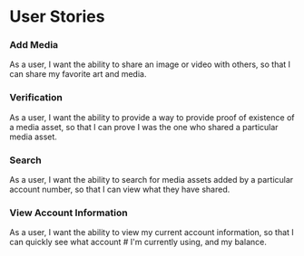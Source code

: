 # User Stories

### Add Media
As a user, I want the ability to share an image or video with others, so that I can share my favorite art and media.

### Verification
As a user, I want the ability to provide a way to provide proof of existence of a media asset, so that I can prove I was the one who shared a particular media asset.

### Search
As a user, I want the ability to search for media assets added by a particular account number, so that I can view what they have shared.

### View Account Information
As a user, I want the ability to view my current account information, so that I can quickly see what account # I'm currently using, and my balance.